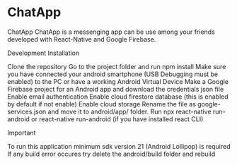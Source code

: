 # ChatApp
ChatApp
ChatApp is a messenging app can be use among your friends developed with React-Native and Google Firebase.

Development Installation

Clone the repository
Go to the project folder and run npm install
Make sure you have connected your android smartphone (USB Debugging must be enabled) to the PC or have a working Android Virtual Device
Make a Google Firebase project for an Android app and download the credentials json file
Enable email authentication
Enable cloud firestore database (this is enabled by default if not enable)
Enable cloud storage
Rename the file as google-services.json and move it to android/app/ folder.
Run npx react-native run-android or react-native run-android (if you have installed react CLI)

Important

To run this application minimum sdk version 21 (Android Lollipop) is required
If any build error occures try delete the android/build folder and rebuild

